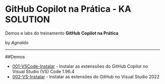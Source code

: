 # GitHub Copilot na Prática - KA SOLUTION  
Demos e labs do treinamento **GitHub Copilot na Prática**

by *Agnaldo*

---

##Demos

* [001-VSCode-Instalar](001-VSCode-Instalar.md) - Instalar as extenssões do GitHub Copilot no Visual Studio (VS) Code 1.96.4
* [002-VS-Instalar](002-VS-Instalar.md) - Instalar as extensões do GitHub no Visual Studio 2022
